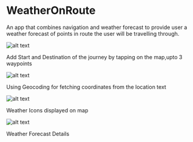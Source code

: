 # WeatherOnRoute

An app that combines navigation and weather forecast to provide user a weather forecast of points in route the user will be travelling through.




![alt text](https://lh4.googleusercontent.com/17cB434jHJ_1DVGaTIvkfDX2ok2Tr-FqXZefP7s-6a6PXyI0RVrwRvJc7ue2xmJKTymaqAzEC8m4MLKs606GkU2UjciXLFvhfvvuY13G8rBdFTFS-NekVEu-mVVQvYhbZkUfUFAT)

Add Start and Destination of the journey by tapping on the map,upto 3 waypoints

![alt text](https://i.postimg.cc/mkt5vx5Y/pasted-image-0.png)

Using Geocoding for fetching coordinates from the location text



![alt text](https://i.postimg.cc/k4hjF1gB/pasted-image-0-1.png)

Weather Icons displayed on map

![alt text](https://i.postimg.cc/cLmPtcw8/pasted-image-0-2.png)

Weather Forecast Details
